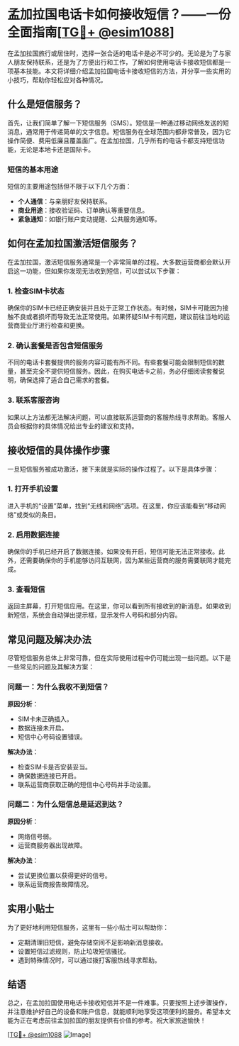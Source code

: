 # 孟加拉国电话卡如何接收短信？——一份全面指南[[TG💪+ @esim1088](https://t.me/s/esim1088)]

在孟加拉国旅行或居住时，选择一张合适的电话卡是必不可少的。无论是为了与家人朋友保持联系，还是为了方便出行和工作，了解如何使用电话卡接收短信都是一项基本技能。本文将详细介绍孟加拉国电话卡接收短信的方法，并分享一些实用的小技巧，帮助你轻松应对各种情况。

## 什么是短信服务？

首先，让我们简单了解一下短信服务（SMS）。短信是一种通过移动网络发送的短消息，通常用于传递简单的文字信息。短信服务在全球范围内都非常普及，因为它操作简便、费用低廉且覆盖面广。在孟加拉国，几乎所有的电话卡都支持短信功能，无论是本地卡还是国际卡。

### 短信的基本用途

短信的主要用途包括但不限于以下几个方面：

- **个人通信**：与亲朋好友保持联系。
- **商业用途**：接收验证码、订单确认等重要信息。
- **紧急通知**：如银行账户变动提醒、公共服务通知等。

## 如何在孟加拉国激活短信服务？

在孟加拉国，激活短信服务通常是一个非常简单的过程。大多数运营商都会默认开启这一功能，但如果你发现无法收到短信，可以尝试以下步骤：

### 1. 检查SIM卡状态

确保你的SIM卡已经正确安装并且处于正常工作状态。有时候，SIM卡可能因为接触不良或者损坏而导致无法正常使用。如果怀疑SIM卡有问题，建议前往当地的运营商营业厅进行检查和更换。

### 2. 确认套餐是否包含短信服务

不同的电话卡套餐提供的服务内容可能有所不同。有些套餐可能会限制短信的数量，甚至完全不提供短信服务。因此，在购买电话卡之前，务必仔细阅读套餐说明，确保选择了适合自己需求的套餐。

### 3. 联系客服咨询

如果以上方法都无法解决问题，可以直接联系运营商的客服热线寻求帮助。客服人员会根据你的具体情况给出专业的建议和支持。

## 接收短信的具体操作步骤

一旦短信服务被成功激活，接下来就是实际的操作过程了。以下是具体步骤：

### 1. 打开手机设置

进入手机的“设置”菜单，找到“无线和网络”选项。在这里，你应该能看到“移动网络”或类似的条目。

### 2. 启用数据连接

确保你的手机已经开启了数据连接。如果没有开启，短信可能无法正常接收。此外，还需要确保你的手机能够访问互联网，因为某些运营商的服务需要联网才能完成。

### 3. 查看短信

返回主屏幕，打开短信应用。在这里，你可以看到所有接收到的新消息。如果收到新短信，系统会自动弹出提示框，显示发件人号码和部分内容。

## 常见问题及解决办法

尽管短信服务总体上非常可靠，但在实际使用过程中仍可能出现一些问题。以下是一些常见的问题及其解决方案：

### 问题一：为什么我收不到短信？

**原因分析**：
- SIM卡未正确插入。
- 数据连接未开启。
- 短信中心号码设置错误。

**解决办法**：
- 检查SIM卡是否安装妥当。
- 确保数据连接已开启。
- 联系运营商获取正确的短信中心号码并手动设置。

### 问题二：为什么短信总是延迟到达？

**原因分析**：
- 网络信号弱。
- 运营商服务器出现故障。

**解决办法**：
- 尝试更换位置以获得更好的信号。
- 联系运营商报告故障情况。

## 实用小贴士

为了更好地利用短信服务，这里有一些小贴士可以帮助你：

- 定期清理旧短信，避免存储空间不足影响新消息接收。
- 设置短信过滤规则，防止垃圾短信骚扰。
- 遇到特殊情况时，可以通过拨打客服热线寻求帮助。

## 结语

总之，在孟加拉国使用电话卡接收短信并不是一件难事。只要按照上述步骤操作，并注意维护好自己的设备和账户信息，就能顺利地享受这项便利的服务。希望本文能为正在考虑前往孟加拉国的朋友提供有价值的参考。祝大家旅途愉快！

[[TG💪+ @esim1088](https://t.me/s/esim1088) ![Image](https://i.postimg.cc/4NQfJmqS/Snipaste-2025-05-13-00-14-12.png)]